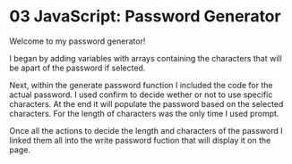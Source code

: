 # 03 JavaScript: Password Generator

Welcome to my password generator! 

I began by adding variables with arrays containing the characters that will be apart of the password if selected. 

Next, within the generate password function I included the code for the actual password. I used confirm to decide wether or not to use specific characters. At the end it will populate the password based on the selected characters. For the length of characters was the only time I used prompt.

Once all the actions to decide the length and characters of the password I linked them all into the write password fuction that will display it on the page.